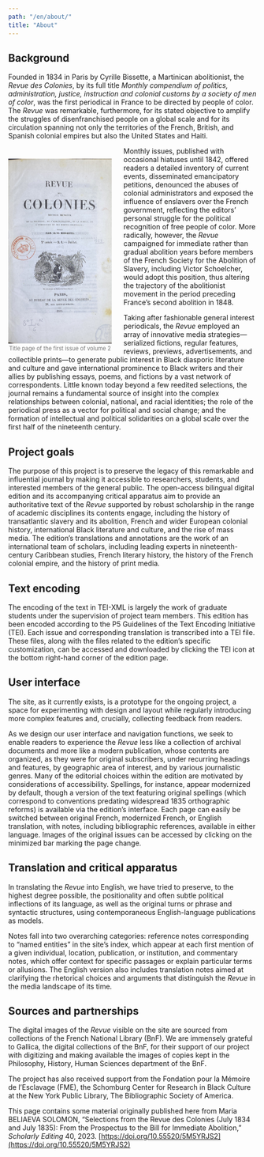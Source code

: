 ```yaml
---
path: "/en/about/"
title: "About"
---
```


## Background

Founded in 1834 in Paris by Cyrille Bissette, a Martinican abolitionist, the _Revue des Colonies_, by its full title _Monthly compendium of politics, administration, justice, instruction and colonial customs by a society of men of color_, was the first periodical in France to be directed by people of color. The _Revue_ was remarkable, furthermore, for its stated objective to amplify the struggles of disenfranchised people on a global scale and for its circulation spanning not only the territories of the French, British, and Spanish colonial empires but also the United States and Haiti.

<div style="
    float: left;
    margin: 1.5rem 1.5rem 0 0;
    color: rgb(116, 116, 116);
    width: 15em;
  ">
  <a href='https://gallica.bnf.fr/ark:/12148/bd6t54043487/f13.item.zoom' target='_blank'>
    <img src="../images/facs/v2n1p1.jpg" alt="Title page of the first issue of volume 2" />
  </a>
  <div style="font-size: 80%; text-align: center">Title page of the first issue of volume 2</div>
</div>

Monthly issues, published with occasional hiatuses until 1842, offered readers a detailed inventory of current events, disseminated emancipatory petitions, denounced the abuses of colonial administrators and exposed the influence of enslavers over the French government, reflecting the editors’ personal struggle for the political recognition of free people of color. More radically, however, the _Revue_ campaigned for immediate rather than gradual abolition years before members of the French Society for the Abolition of Slavery, including Victor Schoelcher, would adopt this position, thus altering the trajectory of the abolitionist movement in the period preceding France’s second abolition in 1848.

Taking after fashionable general interest periodicals, the _Revue_ employed an array of innovative media strategies—serialized fictions, regular features, reviews, previews, advertisements, and collectible prints—to generate public interest in Black diasporic literature and culture and gave international prominence to Black writers and their allies by publishing essays, poems, and fictions by a vast network of correspondents. Little known today beyond a few reedited selections, the journal remains a fundamental source of insight into the complex relationships between colonial, national, and racial identities; the role of the periodical press as a vector for political and social change; and the formation of intellectual and political solidarities on a global scale over the first half of the nineteenth century.

<h2 style="clear: both">Project goals</h2>

The purpose of this project is to preserve the legacy of this remarkable and influential journal by making it accessible to researchers, students, and interested members of the general public. The open-access bilingual digital edition and its accompanying critical apparatus aim to provide an authoritative text of the _Revue_ supported by robust scholarship in the range of academic disciplines its contents engage, including the history of transatlantic slavery and its abolition, French and wider European colonial history, international Black literature and culture, and the rise of mass media. The edition’s translations and annotations are the work of an international team of scholars, including leading experts in nineteenth-century Caribbean studies, French literary history, the history of the French colonial empire, and the history of print media. 

## Text encoding

The encoding of the text in TEI-XML is largely the work of graduate students under the supervision of project team members. This edition has been encoded according to the P5 Guidelines of the Text Encoding Initiative (TEI). Each issue and corresponding translation is transcribed into a TEI file. These files, along with the files related to the edition’s specific customization, can be accessed and downloaded by clicking the TEI icon at the bottom right-hand corner of the edition page. 

## User interface

The site, as it currently exists, is a prototype for the ongoing project, a space for experimenting with design and layout while regularly introducing more complex features and, crucially, collecting feedback from readers.

As we design our user interface and navigation functions, we seek to enable readers to experience the _Revue_ less like a collection of archival documents and more like a modern publication, whose contents are organized, as they were for original subscribers, under recurring headings and features, by geographic area of interest, and by various journalistic genres. Many of the editorial choices within the edition are motivated by considerations of accessibility. Spellings, for instance, appear modernized by default, though a version of the text featuring original spellings (which correspond to conventions predating widespread 1835 orthographic reforms) is available via the edition’s interface. Each page can easily be switched between original French, modernized French, or English translation, with notes, including bibliographic references, available in either language. Images of the original issues can be accessed by clicking on the minimized bar marking the page change. 

## Translation and critical apparatus

In translating the _Revue_ into English, we have tried to preserve, to the highest degree possible, the positionality and often subtle political inflections of its language, as well as the original turns or phrase and syntactic structures, using contemporaneous English-language publications as models.

Notes fall into two overarching categories: reference notes corresponding to “named entities” in the site’s index, which appear at each first mention of a given individual, location, publication, or institution, and commentary notes, which offer context for specific passages or explain particular terms or allusions. The English version also includes translation notes aimed at clarifying the rhetorical choices and arguments that distinguish the _Revue_ in the media landscape of its time. 

## Sources and partnerships

The digital images of the _Revue_ visible on the site are sourced from collections of the French National Library (BnF). We are immensely grateful to Gallica, the digital collections of the BnF, for their support of our project with digitizing and making available the images of copies kept in the Philosophy, History, Human Sciences department of the BnF. 

The project has also received support from the Fondation pour la Mémoire de l’Esclavage  (FME), the Schomburg Center for Research in Black Culture at the New York Public Library, The Bibliographic Society of America.

This page contains some material originally published here from Maria BELIAEVA SOLOMON, “Selections from the Revue des Colonies (July 1834 and July 1835): From the Prospectus to the Bill for Immediate Abolition,” _Scholarly Editing_ 40, 2023.
[https://doi.org/10.55520/5M5YRJS2](https://doi.org/10.55520/5M5YRJS2) 